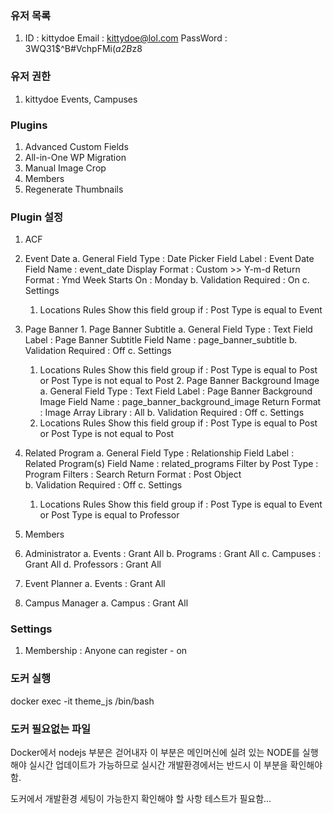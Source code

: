 ### 유저 목록
1. ID       : kittydoe
   Email    : kittydoe@lol.com
   PassWord : 3WQ31$^B#VchpFMi(*a2B*z8

### 유저 권한
1.  kittydoe
    Events, Campuses

### Plugins
1. Advanced Custom Fields
2. All-in-One WP Migration
3. Manual Image Crop
4. Members
5. Regenerate Thumbnails

### Plugin 설정
1. ACF
  
  1. Event Date
    a. General
        Field Type : Date Picker
        Field Label : Event Date
        Field Name : event_date
        Display Format : Custom >> Y-m-d
        Return Format : Ymd
        Week Starts On : Monday
    b. Validation
        Required : On
    c. Settings
      1. Locations Rules
          Show this field group if : Post Type is equal to Event
  
  2. Page Banner
    1. Page Banner Subtitle
    a. General 
        Field Type : Text
        Field Label : Page Banner Subtitle
        Field Name : page_banner_subtitle
    b. Validation
        Required : Off
    c. Settings
      1. Locations Rules
          Show this field group if : Post Type is equal to Post 
                                    or Post Type is not equal to Post
    2. Page Banner Background Image
    a. General 
        Field Type : Text
        Field Label : Page Banner Background Image
        Field Name : page_banner_background_image
        Return Format : Image Array
        Library : All
    b. Validation
        Required : Off
    c. Settings
      1. Locations Rules
          Show this field group if : Post Type is equal to Post 
                                    or Post Type is not equal to Post

  3. Related Program
    a. General 
        Field Type : Relationship
        Field Label : Related Program(s)
        Field Name : related_programs
        Filter by Post Type : Program
        Filters : Search
        Return Format : Post Object        
    b. Validation
        Required : Off
    c. Settings
      1. Locations Rules
          Show this field group if : Post Type is equal to Event 
                                    or Post Type is equal to Professor

2. Members

  1. Administrator
    a. Events : Grant All
    b. Programs : Grant All
    c. Campuses : Grant All
    d. Professors : Grant All

  2. Event Planner
    a. Events : Grant All
  
  3. Campus Manager
    a. Campus : Grant All

### Settings

1. Membership : Anyone can register - on


### 도커 실행

docker exec -it theme_js /bin/bash

### 도커 필요없는 파일

Docker에서 nodejs 부분은 걷어내자 이 부분은 메인머신에 실려 있는 NODE를 실행해야 실시간 업데이트가 가능하므로
실시간 개발환경에서는 반드시 이 부분을 확인해야 함.

도커에서 개발환경 세팅이 가능한지 확인해야 할 사항 테스트가 필요함...